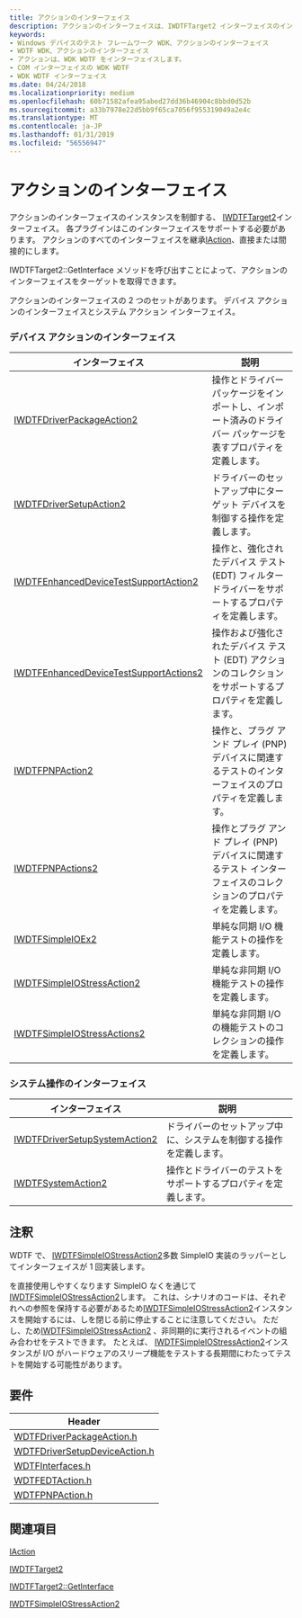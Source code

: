 ```yaml
---
title: アクションのインターフェイス
description: アクションのインターフェイスは、IWDTFTarget2 インターフェイスのインスタンスを制御します。 各プラグインはこのインターフェイスをサポートする必要があります。
keywords:
- Windows デバイスのテスト フレームワーク WDK、アクションのインターフェイス
- WDTF WDK、アクションのインターフェイス
- アクションは、WDK WDTF をインターフェイスします。
- COM インターフェイスの WDK WDTF
- WDK WDTF インターフェイス
ms.date: 04/24/2018
ms.localizationpriority: medium
ms.openlocfilehash: 60b71582afea95abed27dd36b46904c8bbd0d52b
ms.sourcegitcommit: a33b7978e22d5bb9f65ca7056f955319049a2e4c
ms.translationtype: MT
ms.contentlocale: ja-JP
ms.lasthandoff: 01/31/2019
ms.locfileid: "56556947"
---
```

# <a name="action-interfaces"></a>アクションのインターフェイス

アクションのインターフェイスのインスタンスを制御する、 [IWDTFTarget2](https://docs.microsoft.com/windows-hardware/drivers/ddi/content/wdtf/nn-wdtf-iwdtftarget2)インターフェイス。 各プラグインはこのインターフェイスをサポートする必要があります。 アクションのすべてのインターフェイスを継承[IAction](https://docs.microsoft.com/windows-hardware/drivers/ddi/content/wdtf/nn-wdtf-iaction)、直接または間接的にします。 

IWDTFTarget2::GetInterface メソッドを呼び出すことによって、アクションのインターフェイスをターゲットを取得できます。

アクションのインターフェイスの 2 つのセットがあります。 デバイス アクションのインターフェイスとシステム アクション インターフェイス。

### <a name="device-action-interfaces"></a>デバイス アクションのインターフェイス

| インターフェイス | 説明 |
|-|-|
|[IWDTFDriverPackageAction2](https://docs.microsoft.com/windows-hardware/drivers/ddi/content/wdtfdriverpackageaction/nn-wdtfdriverpackageaction-iwdtfdriverpackageaction2) |  操作とドライバー パッケージをインポートし、インポート済みのドライバー パッケージを表すプロパティを定義します。 |
|[IWDTFDriverSetupAction2](https://docs.microsoft.com/windows-hardware/drivers/ddi/content/wdtfdriversetupdeviceaction/nn-wdtfdriversetupdeviceaction-iwdtfdriversetupaction2) | ドライバーのセットアップ中にターゲット デバイスを制御する操作を定義します。 |
|[IWDTFEnhancedDeviceTestSupportAction2](https://docs.microsoft.com/windows-hardware/drivers/ddi/content/wdtfedtaction/nn-wdtfedtaction-iwdtfenhanceddevicetestsupportaction2) | 操作と、強化されたデバイス テスト (EDT) フィルター ドライバーをサポートするプロパティを定義します。 |
|[IWDTFEnhancedDeviceTestSupportActions2](https://docs.microsoft.com/windows-hardware/drivers/ddi/content/wdtfedtaction/nn-wdtfedtaction-iwdtfenhanceddevicetestsupportactions2) | 操作および強化されたデバイス テスト (EDT) アクションのコレクションをサポートするプロパティを定義します。 |
|[IWDTFPNPAction2](https://docs.microsoft.com/windows-hardware/drivers/ddi/content/wdtfpnpaction/nn-wdtfpnpaction-iwdtfpnpaction2) | 操作と、プラグ アンド プレイ (PNP) デバイスに関連するテストのインターフェイスのプロパティを定義します。 |
|[IWDTFPNPActions2](https://docs.microsoft.com/windows-hardware/drivers/ddi/content/wdtfpnpaction/nn-wdtfpnpaction-iwdtfpnpactions2) |操作とプラグ アンド プレイ (PNP) デバイスに関連するテスト インターフェイスのコレクションのプロパティを定義します。 |
|[IWDTFSimpleIOEx2](https://docs.microsoft.com/windows-hardware/drivers/ddi/content/wdtfinterfaces/nn-wdtfinterfaces-iwdtfsimpleioex2) | 単純な同期 I/O 機能テストの操作を定義します。 |
|[IWDTFSimpleIOStressAction2](https://docs.microsoft.com/windows-hardware/drivers/ddi/content/wdtfinterfaces/nn-wdtfinterfaces-iwdtfsimpleiostressaction2) | 単純な非同期 I/O 機能テストの操作を定義します。 |
|[IWDTFSimpleIOStressActions2](https://docs.microsoft.com/windows-hardware/drivers/ddi/content/wdtfinterfaces/nn-wdtfinterfaces-iwdtfsimpleiostressactions2) | 単純な非同期 I/O の機能テストのコレクションの操作を定義します。 |
 
### <a name="system-action-interfaces"></a>システム操作のインターフェイス

| インターフェイス | 説明 |
|-|-|
|[IWDTFDriverSetupSystemAction2](https://docs.microsoft.com/windows-hardware/drivers/ddi/content/wdtfdriversetupsystemaction/nn-wdtfdriversetupsystemaction-iwdtfdriversetupsystemaction2) | ドライバーのセットアップ中に、システムを制御する操作を定義します。 |
|[IWDTFSystemAction2](https://docs.microsoft.com/windows-hardware/drivers/ddi/content/wdtfsystemaction/nn-wdtfsystemaction-iwdtfsystemaction2) | 操作とドライバーのテストをサポートするプロパティを定義します。 |
 

## <a name="remarks"></a>注釈

WDTF で、 [IWDTFSimpleIOStressAction2](https://docs.microsoft.com/windows-hardware/drivers/ddi/content/wdtfinterfaces/nn-wdtfinterfaces-iwdtfsimpleiostressaction2)多数 SimpleIO 実装のラッパーとしてインターフェイスが 1 回実装します。

を直接使用しやすくなります SimpleIO なくを通じて[IWDTFSimpleIOStressAction2](https://docs.microsoft.com/windows-hardware/drivers/ddi/content/wdtfinterfaces/nn-wdtfinterfaces-iwdtfsimpleiostressaction2)します。 これは、シナリオのコードは、それぞれへの参照を保持する必要があるため[IWDTFSimpleIOStressAction2](https://docs.microsoft.com/windows-hardware/drivers/ddi/content/wdtfinterfaces/nn-wdtfinterfaces-iwdtfsimpleiostressaction2)インスタンスを開始するには、しを閉じる前に停止することに注意してください。 ただし、ため[IWDTFSimpleIOStressAction2](https://docs.microsoft.com/windows-hardware/drivers/ddi/content/wdtfinterfaces/nn-wdtfinterfaces-iwdtfsimpleiostressaction2) 、非同期的に実行されるイベントの組み合わせをテストできます。 たとえば、 [IWDTFSimpleIOStressAction2](https://docs.microsoft.com/windows-hardware/drivers/ddi/content/wdtfinterfaces/nn-wdtfinterfaces-iwdtfsimpleiostressaction2)インスタンスが I/O がハードウェアのスリープ機能をテストする長期間にわたってテストを開始する可能性があります。

## <a name="requirements"></a>要件

| Header|
|-|
|[WDTFDriverPackageAction.h](https://docs.microsoft.com/windows-hardware/drivers/ddi/content/wdtfdriverpackageaction/index)|
|[WDTFDriverSetupDeviceAction.h](https://docs.microsoft.com/windows-hardware/drivers/ddi/content/wdtfdriversetupdeviceaction/index)|
|[WDTFInterfaces.h](https://docs.microsoft.com/windows-hardware/drivers/ddi/content/wdtfinterfaces/index) |
|[WDTFEDTAction.h](https://docs.microsoft.com/windows-hardware/drivers/ddi/content/wdtfedtaction/index) |
|[WDTFPNPAction.h](https://docs.microsoft.com/windows-hardware/drivers/ddi/content/wdtfpnpaction/index) |


## <a name="see-also"></a>関連項目
[IAction](https://docs.microsoft.com/windows-hardware/drivers/ddi/content/wdtf/nn-wdtf-iaction)

[IWDTFTarget2](https://docs.microsoft.com/windows-hardware/drivers/ddi/content/wdtf/nn-wdtf-iwdtftarget2) 

[IWDTFTarget2::GetInterface](https://docs.microsoft.com/windows-hardware/drivers/ddi/content/wdtf/nf-wdtf-iwdtftarget2-getinterface)

[IWDTFSimpleIOStressAction2](https://docs.microsoft.com/windows-hardware/drivers/ddi/content/wdtfinterfaces/nn-wdtfinterfaces-iwdtfsimpleiostressaction2) 
